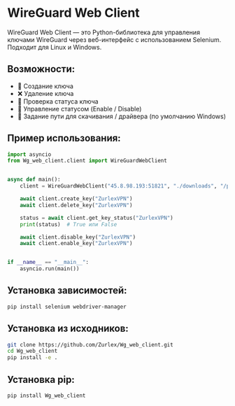 # WireGuard Web Client

WireGuard Web Client — это Python-библиотека для управления ключами WireGuard через веб-интерфейс с использованием Selenium. Подходит для Linux и Windows.

## Возможности:
- 🔐 Создание ключа
- ❌ Удаление ключа
- 📶 Проверка статуса ключа
- 🔁 Управление статусом (Enable / Disable)
- 💾 Задание пути для скачивания / драйвера (по умолчанию Windows)

## Пример использования:

```python
import asyncio
from Wg_web_client.client import WireGuardWebClient


async def main():
    client = WireGuardWebClient("45.8.98.193:51821", "./downloads", "/path/to/chromedriver")

    await client.create_key("ZurlexVPN")
    await client.delete_key("ZurlexVPN")

    status = await client.get_key_status("ZurlexVPN")
    print(status)  # True или False

    await client.disable_key("ZurlexVPN")
    await client.enable_key("ZurlexVPN")


if __name__ == "__main__":
    asyncio.run(main())
```

## Установка зависимостей:

```bash
pip install selenium webdriver-manager
```

## Установка из исходников:

```bash
git clone https://github.com/Zurlex/Wg_web_client.git
cd Wg_web_client
pip install -e .
```
## Установка pip:
```bash
pip install Wg_web_client
```